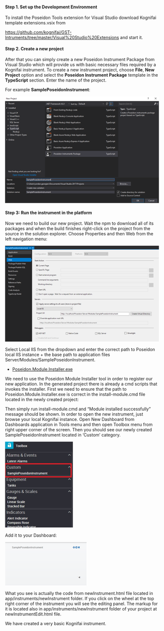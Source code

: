 #### Step 1. Set up the Development Environment
To install the Poseidon Tools extension for Visual Studio download Kognifai template extensions.vsix from 

https://github.com/kognifai/GST-Intruments/tree/master/Visual%20Studio%20Extensions 
and start it.

#### Step 2. Create a new project
After that you can simply create a new Poseidon Instrument Package from Visual Studio which will provide us with basic necessary files required by a Kognifai instrument. To create a new instrument project, choose **File**, **New Project** option and select the **Poseidon Instrument Package** template in the **TypeScript** section. Enter the name of the project. 

For example **SamplePoseidonInstrument**:

![](https://github.com/chrisjohn727/sample/blob/master/images/SamplePoseidonInstrument.png)

#### Step 3: Run the instrument in the platform

Now we need to build our new project. 
Wait the npm to download all of its packages and when the build finishes right-click on the project from the source in the solution explorer. Choose Properties and then Web from the left navigation menu:

![](https://github.com/chrisjohn727/sample/blob/master/images/SamplePoseidonInstrument_Web.png)

Select Local IIS from the dropdown and enter the correct path to Poseidon local IIS instance + the base path to application files Server/Modules/SamplePoseidonInstrument. 
* [Poseidon.Module.Installer.exe](https://github.com/chrisjohn727/sample/blob/master/App%20Framework/Poseidon.Module.Installer)

We need to use the Poseidon Module Installer tool in order to register our new application. In the generated project there is already a cmd scripts that invokes the installer. First we need to ensure that the path to Poseidon.Module.Installer.exe is correct in the install-module.cmd file located in the newly created project:

Then simply run install-module.cmd and “Module installed successfully” message should be shown.
In order to open the new instrument, just browse your local Kognifai instance. 
Open New Dashboard from Dashboards application in Tools menu and then open Toolbox menu from right upper corner of the screen. Then you should see our newly created SamplePoseidonInstrument located in ‘Custom’ category.

![](https://github.com/chrisjohn727/sample/blob/master/images/Toolbox.png)

Add it to your Dashboard:

![](https://github.com/chrisjohn727/sample/blob/master/images/Dashboard.png)

What you see is actually the code from newInstrument.html file located in app/instruments/newInstrument folder.
If you click on the wheel at the top right corner of the instrument you will see the editing panel. The markup for it is located also in app/instruments/newInstrument folder of your project at newInstrumentEdit.html file.

We have created a very basic Kognifai instrument.
